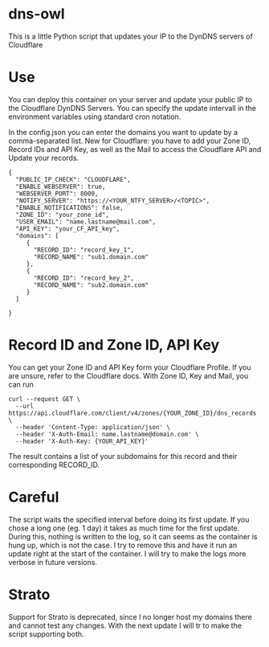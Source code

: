# dns-owl
This is a little Python script that updates your IP to the DynDNS servers of Cloudflare

# Use
You can deploy this container on your server and update your public IP to the Cloudflare DynDNS Servers. You can specify the update intervall in the environment variables using standard cron notation.

In the config.json you can enter the domains you want to update by a comma-separated list.
New for Cloudflare: you have to add your Zone ID, Record IDs and API Key, as well as the Mail to access the Cloudflare API and Update your records.

~~~
{
  "PUBLIC_IP_CHECK": "CLOUDFLARE",
  "ENABLE_WEBSERVER": true,
  "WEBSERVER_PORT": 8000,
  "NOTIFY_SERVER": "https://<YOUR_NTFY_SERVER>/<TOPIC>",
  "ENABLE_NOTIFICATIONS": false,
  "ZONE_ID": "your_zone_id",
  "USER_EMAIL": "name.lastname@mail.com",
  "API_KEY": "your_CF_API_key",
  "domains": [
     {
       "RECORD_ID": "record_key_1",
       "RECORD_NAME": "sub1.domain.com"
     },
     {
       "RECORD_ID": "record_key_2",
       "RECORD_NAME": "sub2.domain.com"
     }
  ]

}

~~~

# Record ID and Zone ID, API Key
You can get your Zone ID and API Key form your Cloudflare Profile. If you are unsure, refer to the Cloudflare docs.
With Zone ID, Key and Mail, you can run
~~~
curl --request GET \
  --url https://api.cloudflare.com/client/v4/zones/{YOUR_ZONE_ID}/dns_records \
  --header 'Content-Type: application/json' \
  --header 'X-Auth-Email: name.lastname@domain.com' \
  --header 'X-Auth-Key: {YOUR_API_KEY}'
~~~
The result contains a list of your subdomains for this record and their corresponding RECORD_ID.

# Careful
The script waits the specified interval before doing its first update. If you chose a long one (eg. 1 day) it takes as much time for the first update. During this, nothing is written to the log, so it can seems as the container is hung up, which is not the case.
I try to remove this and have it run an update right at the start of the container.
I will try to make the logs more verbose in future versions.

# Strato
Support for Strato is deprecated, since I no longer host my domains there and cannot test any changes.
With the next update I will tr to make the script supporting both.
